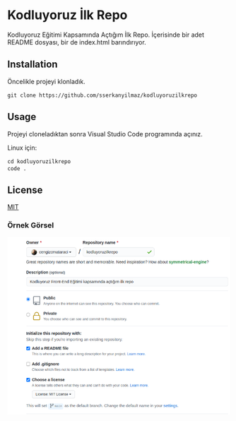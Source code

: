 # Kodluyoruz İlk Repo
Kodluyoruz Eğitimi Kapsamında Açtığım İlk Repo. İçerisinde bir adet README dosyası, bir de index.html barındırıyor.

## Installation

Öncelikle projeyi klonladık.

```
git clone https://github.com/sserkanyilmaz/kodluyoruzilkrepo

```
## Usage
Projeyi cloneladıktan sonra Visual Studio Code programında açınız.

Linux için:
```
cd kodluyoruzilkrepo
code .
```

## License
[MIT](LICENSE)

### Örnek Görsel
![Örnek Proje Görseli](https://raw.githubusercontent.com/Kodluyoruz/taskforce/main/git/odev1/figures/github.png)
